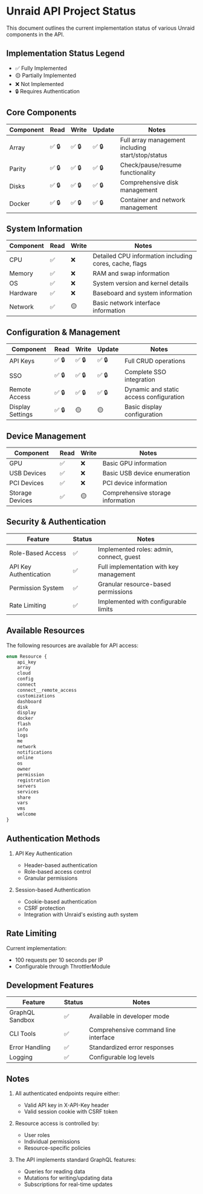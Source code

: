 # Unraid API Project Status

This document outlines the current implementation status of various Unraid components in the API.

## Implementation Status Legend

- ✅ Fully Implemented
- 🟡 Partially Implemented
- ❌ Not Implemented
- 🔒 Requires Authentication

## Core Components

| Component | Read | Write | Update | Notes |
|-----------|------|-------|--------|-------|
| Array | ✅ 🔒 | ✅ 🔒 | ✅ 🔒 | Full array management including start/stop/status |
| Parity | ✅ 🔒 | ✅ 🔒 | ✅ 🔒 | Check/pause/resume functionality |
| Disks | ✅ 🔒 | ✅ 🔒 | ✅ 🔒 | Comprehensive disk management |
| Docker | ✅ 🔒 | ✅ 🔒 | ✅ 🔒 | Container and network management |

## System Information

| Component | Read | Write | Notes |
|-----------|------|-------|-------|
| CPU | ✅ | ❌ | Detailed CPU information including cores, cache, flags |
| Memory | ✅ | ❌ | RAM and swap information |
| OS | ✅ | ❌ | System version and kernel details |
| Hardware | ✅ | ❌ | Baseboard and system information |
| Network | ✅ | 🟡 | Basic network interface information |

## Configuration & Management

| Component | Read | Write | Update | Notes |
|-----------|------|-------|--------|-------|
| API Keys | ✅ 🔒 | ✅ 🔒 | ✅ 🔒 | Full CRUD operations |
| SSO | ✅ 🔒 | ✅ 🔒 | ✅ 🔒 | Complete SSO integration |
| Remote Access | ✅ 🔒 | ✅ 🔒 | ✅ 🔒 | Dynamic and static access configuration |
| Display Settings | ✅ 🔒 | 🟡 | 🟡 | Basic display configuration |

## Device Management

| Component | Read | Write | Notes |
|-----------|------|-------|-------|
| GPU | ✅ | ❌ | Basic GPU information |
| USB Devices | ✅ | ❌ | Basic USB device enumeration |
| PCI Devices | ✅ | ❌ | PCI device information |
| Storage Devices | ✅ | 🟡 | Comprehensive storage information |

## Security & Authentication

| Feature | Status | Notes |
|---------|--------|-------|
| Role-Based Access | ✅ | Implemented roles: admin, connect, guest |
| API Key Authentication | ✅ | Full implementation with key management |
| Permission System | ✅ | Granular resource-based permissions |
| Rate Limiting | ✅ | Implemented with configurable limits |

## Available Resources

The following resources are available for API access:

```typescript
enum Resource {
    api_key
    array
    cloud
    config
    connect
    connect__remote_access
    customizations
    dashboard
    disk
    display
    docker
    flash
    info
    logs
    me
    network
    notifications
    online
    os
    owner
    permission
    registration
    servers
    services
    share
    vars
    vms
    welcome
}
```

## Authentication Methods

1. API Key Authentication
   - Header-based authentication
   - Role-based access control
   - Granular permissions

2. Session-based Authentication
   - Cookie-based authentication
   - CSRF protection
   - Integration with Unraid's existing auth system

## Rate Limiting

Current implementation:
- 100 requests per 10 seconds per IP
- Configurable through ThrottlerModule

## Development Features

| Feature | Status | Notes |
|---------|--------|-------|
| GraphQL Sandbox | ✅ | Available in developer mode |
| CLI Tools | ✅ | Comprehensive command line interface |
| Error Handling | ✅ | Standardized error responses |
| Logging | ✅ | Configurable log levels |

## Notes

1. All authenticated endpoints require either:
   - Valid API key in X-API-Key header
   - Valid session cookie with CSRF token

2. Resource access is controlled by:
   - User roles
   - Individual permissions
   - Resource-specific policies

3. The API implements standard GraphQL features:
   - Queries for reading data
   - Mutations for writing/updating data
   - Subscriptions for real-time updates
